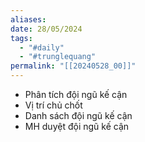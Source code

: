 ```yaml
---
aliases: 
date: 28/05/2024
tags:
  - "#daily"
  - "#trunglequang"
permalink: "[[20240528_00]]"
---
```

- Phân tích đội ngũ kế cận
-  Vị trí chủ chốt
- Danh sách đội ngũ kế cận
- MH duyệt đội ngũ kế cận
   